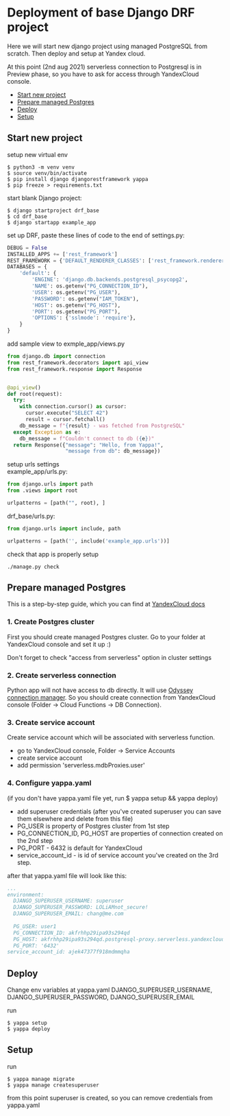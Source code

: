 # Deployment of base Django DRF project
Here we will start new django project using managed PostgreSQL
from scratch. Then deploy and setup at Yandex cloud.

At this point (2nd aug 2021) serverless connection to Postgresql is
in Preview phase, so you have to ask for access through YandexCloud
console. 

* [Start new project](#start-new-project)
* [Prepare managed Postgres](#prepare-managed-postgres)
* [Deploy](#deploy)
* [Setup](#setup)
## Start new project

setup new virtual env

```shell
$ python3 -m venv venv 
$ source venv/bin/activate
$ pip install django djangorestframework yappa
$ pip freeze > requirements.txt
```

start blank Django project:

```shell
$ django startproject drf_base
$ cd drf_base
$ django startapp example_app
```

set up DRF, paste these lines of code to the end of settings.py:

```python
DEBUG = False
INSTALLED_APPS += ['rest_framework']
REST_FRAMEWORK = {'DEFAULT_RENDERER_CLASSES': ['rest_framework.renderers.JSONRenderer', ]}
DATABASES = {
    'default': {
        'ENGINE': 'django.db.backends.postgresql_psycopg2',
        'NAME': os.getenv("PG_CONNECTION_ID"),
        'USER': os.getenv("PG_USER"),
        'PASSWORD': os.getenv("IAM_TOKEN"),
        'HOST': os.getenv("PG_HOST"),
        'PORT': os.getenv("PG_PORT"),
        'OPTIONS': {'sslmode': 'require'},
    }
}
```

add sample view to exmple_app/views.py

```python 
from django.db import connection
from rest_framework.decorators import api_view
from rest_framework.response import Response


@api_view()
def root(request):
  try:
    with connection.cursor() as cursor:
      cursor.execute("SELECT 42")
      result = cursor.fetchall()
    db_message = f"{result} - was fetched from PostgreSQL"
  except Exception as e:
    db_message = f"Couldn't connect to db ({e})"
  return Response({"message": "Hello, from Yappa!",
                   "message from db": db_message})
```

setup urls settings   
example_app/urls.py:

```python
from django.urls import path
from .views import root

urlpatterns = [path("", root), ]
```

drf_base/urls.py:

```python
from django.urls import include, path

urlpatterns = [path('', include('example_app.urls'))]
```

check that app is properly setup

```shell
./manage.py check
```

## Prepare managed Postgres
This is a step-by-step guide, which you can find at 
[YandexCloud docs](https://cloud.yandex.ru/docs/functions/operations/database-connection)

### 1. Create Postgres cluster 
First you should create managed Postgres cluster. Go to your 
folder at YandexCloud console and set it up :)

Don't forget to check "access from serverless" option in cluster settings
### 2. Create serverless connection 
Python app will not have access to db directly. It will use
[Odyssey connection manager](https://github.com/yandex/odyssey). 
So you should create connection from YandexCloud console 
(Folder -> Cloud Functions -> DB Connection). 

### 3. Create service account 
Create service account which will be associated with serverless 
function. 
- go to YandexCloud console, Folder -> Service Accounts 
- create service account 
- add permission 'serverless.mdbProxies.user'

### 4. Configure yappa.yaml 
(if you don't have yappa.yaml file yet, run $ yappa setup && yappa deploy)

- add superuser credentials (after you've created superuser you can
  save them elsewhere and delete from this file)
- PG_USER is property of Postgres cluster from 1st step
- PG_CONNECTION_ID, PG_HOST are properties of connection created on the 2nd step
- PG_PORT - 6432 is default for YandexCloud 
- service_account_id - is id of service account you've created on the 3rd step.

after that yappa.yaml file will look like this:
```yaml
...
environment:
  DJANGO_SUPERUSER_USERNAME: superuser
  DJANGO_SUPERUSER_PASSWORD: LOLiAMnot_secure!
  DJANGO_SUPERUSER_EMAIL: chang@me.com
  
  PG_USER: user1
  PG_CONNECTION_ID: akfrhhp29ipa93s294qd
  PG_HOST: akfrhhp29ipa93s294qd.postgresql-proxy.serverless.yandexcloud.net
  PG_PORT: '6432'
service_account_id: ajek47377f918mdmmqha
```

## Deploy 
Change env variables at yappa.yaml DJANGO_SUPERUSER_USERNAME, DJANGO_SUPERUSER_PASSWORD, 
DJANGO_SUPERUSER_EMAIL

run
```shell
$ yappa setup 
$ yappa deploy 
```

## Setup 
run 
```shell
$ yappa manage migrate 
$ yappa manage createsuperuser
```
from this point superuser is created, so you can remove 
credentials from yappa.yaml
